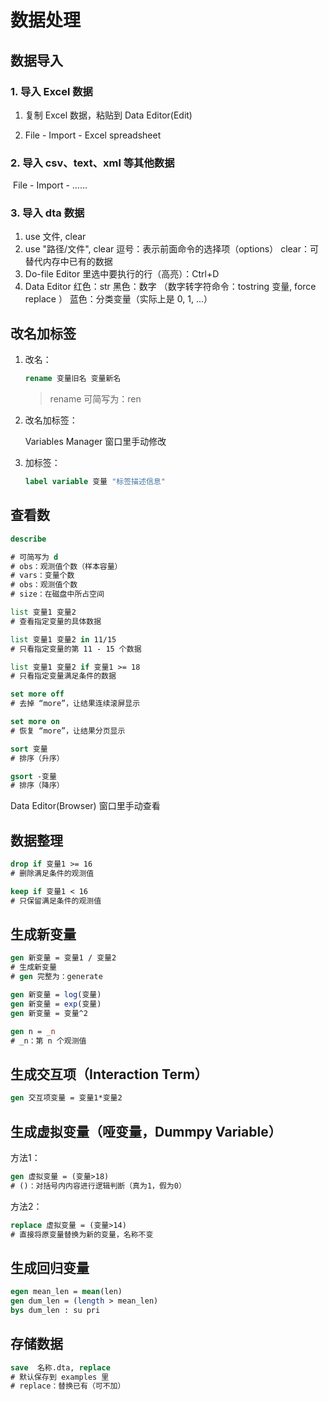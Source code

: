 # 数据处理

## 数据导入

### 1. 导入 Excel 数据

1. 复制 Excel 数据，粘贴到 Data Editor(Edit)

2. File - Import - Excel spreadsheet

### 2. 导入 csv、text、xml 等其他数据

​		File - Import - ……

### 3. 导入 dta 数据

1. use 文件, clear
2. use "路径/文件", clear
   逗号：表示前面命令的选择项（options）
   clear：可替代内存中已有的数据
3. Do-file Editor 里选中要执行的行（高亮）：Ctrl+D
4. Data Editor
   红色：str
   黑色：数字 （数字转字符命令：tostring 变量, force replace ）
   蓝色：分类变量（实际上是 0, 1, ...）



## 改名加标签

1. 改名：

   ```stata
   rename 变量旧名 变量新名
   ```

   > rename 可简写为：ren

2. 改名加标签：

   Variables Manager 窗口里手动修改

3. 加标签：

   ```stata
   label variable 变量 "标签描述信息"
   ```



## 查看数

```stata
describe

# 可简写为 d
# obs：观测值个数（样本容量）
# vars：变量个数
# obs：观测值个数
# size：在磁盘中所占空间
```



```stata
list 变量1 变量2
# 查看指定变量的具体数据

list 变量1 变量2 in 11/15
# 只看指定变量的第 11 - 15 个数据

list 变量1 变量2 if 变量1 >= 18
# 只看指定变量满足条件的数据
```



```stata
set more off
# 去掉 “more”，让结果连续滚屏显示

set more on
# 恢复 “more”，让结果分页显示
```



```stata
sort 变量
# 排序（升序）

gsort -变量
# 排序（降序）
```



Data Editor(Browser) 窗口里手动查看



## 数据整理

```stata
drop if 变量1 >= 16
# 删除满足条件的观测值

keep if 变量1 < 16
# 只保留满足条件的观测值
```



## 生成新变量

```stata
gen 新变量 = 变量1 / 变量2
# 生成新变量
# gen 完整为：generate

gen 新变量 = log(变量)
gen 新变量 = exp(变量)
gen 新变量 = 变量^2

gen n = _n
# _n：第 n 个观测值
```



## 生成交互项（Interaction Term）

```stata
gen 交互项变量 = 变量1*变量2
```



## 生成虚拟变量（哑变量，Dummpy Variable）

方法1：

```stata
gen 虚拟变量 = (变量>18)
# ()：对括号内内容进行逻辑判断（真为1，假为0）
```

方法2：

```stata
replace 虚拟变量 = (变量>14)
# 直接将原变量替换为新的变量，名称不变
```



## 生成回归变量

```stata
egen mean_len = mean(len)
gen dum_len = (length > mean_len)
bys dum_len : su pri
```



## 存储数据

```stata
save  名称.dta, replace
# 默认保存到 examples 里
# replace：替换已有（可不加）
```

